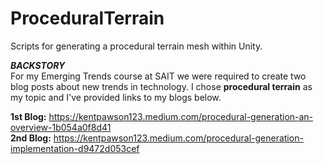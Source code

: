 # ProceduralTerrain
Scripts for generating a procedural terrain mesh within Unity.

***BACKSTORY***<br/>
For my Emerging Trends course at SAIT we were required to create two blog posts about new trends in technology. 
I chose **procedural terrain** as my topic and I've provided links to my blogs below.

**1st Blog:** https://kentpawson123.medium.com/procedural-generation-an-overview-1b054a0f8d41 <br/>
**2nd Blog:** https://kentpawson123.medium.com/procedural-generation-implementation-d9472d053cef
